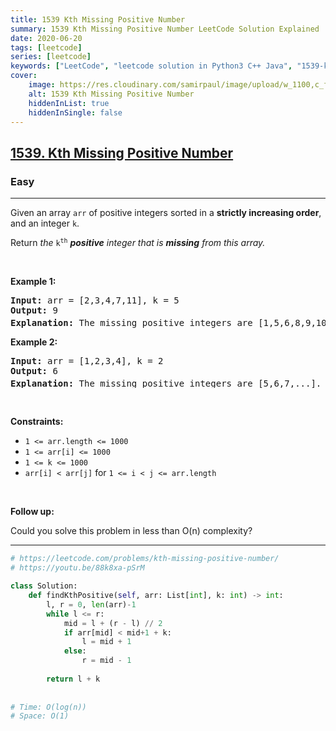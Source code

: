 ```yaml
---
title: 1539 Kth Missing Positive Number
summary: 1539 Kth Missing Positive Number LeetCode Solution Explained
date: 2020-06-20
tags: [leetcode]
series: [leetcode]
keywords: ["LeetCode", "leetcode solution in Python3 C++ Java", "1539-kth-missing-positive-number LeetCode Solution Explained"]
cover:
    image: https://res.cloudinary.com/samirpaul/image/upload/w_1100,c_fit,co_rgb:FFFFFF,l_text:Arial_75_bold:1539 Kth Missing Positive Number - Solution Explained/problem-solving.webp
    alt: 1539 Kth Missing Positive Number
    hiddenInList: true
    hiddenInSingle: false
---
```



<h2><a href="https://leetcode.com/problems/kth-missing-positive-number/">1539. Kth Missing Positive Number</a></h2><h3>Easy</h3><hr><div><p>Given an array <code>arr</code> of positive integers sorted in a <strong>strictly increasing order</strong>, and an integer <code>k</code>.</p>

<p>Return <em>the</em> <code>k<sup>th</sup></code> <em><strong>positive</strong> integer that is <strong>missing</strong> from this array.</em></p>

<p>&nbsp;</p>
<p><strong class="example">Example 1:</strong></p>

<pre><strong>Input:</strong> arr = [2,3,4,7,11], k = 5
<strong>Output:</strong> 9
<strong>Explanation: </strong>The missing positive integers are [1,5,6,8,9,10,12,13,...]. The 5<sup>th</sup>&nbsp;missing positive integer is 9.
</pre>

<p><strong class="example">Example 2:</strong></p>

<pre><strong>Input:</strong> arr = [1,2,3,4], k = 2
<strong>Output:</strong> 6
<strong>Explanation: </strong>The missing positive integers are [5,6,7,...]. The 2<sup>nd</sup> missing positive integer is 6.
</pre>

<p>&nbsp;</p>
<p><strong>Constraints:</strong></p>

<ul>
	<li><code>1 &lt;= arr.length &lt;= 1000</code></li>
	<li><code>1 &lt;= arr[i] &lt;= 1000</code></li>
	<li><code>1 &lt;= k &lt;= 1000</code></li>
	<li><code>arr[i] &lt; arr[j]</code> for <code>1 &lt;= i &lt; j &lt;= arr.length</code></li>
</ul>

<p>&nbsp;</p>
<p><strong>Follow up:</strong></p>

<p>Could you solve this problem in less than O(n) complexity?</p>
</div>

---




```python
# https://leetcode.com/problems/kth-missing-positive-number/
# https://youtu.be/88k8xa-pSrM

class Solution:
    def findKthPositive(self, arr: List[int], k: int) -> int:
        l, r = 0, len(arr)-1
        while l <= r:
            mid = l + (r - l) // 2
            if arr[mid] < mid+1 + k:
                l = mid + 1
            else:
                r = mid - 1
        
        return l + k
    
    
# Time: O(log(n))
# Space: O(1)
```
